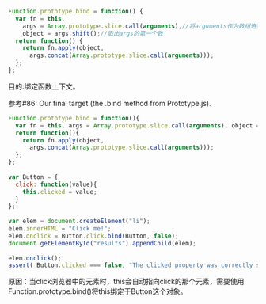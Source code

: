 ```javascript
Function.prototype.bind = function() {
  var fn = this,
    args = Array.prototype.slice.call(arguments),//将arguments作为数组进行分割
    object = args.shift();//取出args的第一个数
  return function() {
    return fn.apply(object,
      args.concat(Array.prototype.slice.call(arguments)));
  };
};

```
目的:绑定函数上下文。  

参考#86: Our final target (the .bind method from Prototype.js).
```javascript
Function.prototype.bind = function(){ 
  var fn = this, args = Array.prototype.slice.call(arguments), object = args.shift(); 
  return function(){ 
    return fn.apply(object, 
      args.concat(Array.prototype.slice.call(arguments))); 
  }; 
}; 
 
var Button = { 
  click: function(value){ 
    this.clicked = value; 
  } 
}; 
 
var elem = document.createElement("li"); 
elem.innerHTML = "Click me!"; 
elem.onclick = Button.click.bind(Button, false); 
document.getElementById("results").appendChild(elem); 
 
elem.onclick(); 
assert( Button.clicked === false, "The clicked property was correctly set on the object" );
```

原因：当click浏览器中的元素时，this会自动指向click的那个元素，需要使用Function.prototype.bind()将this绑定于Button这个对象。
